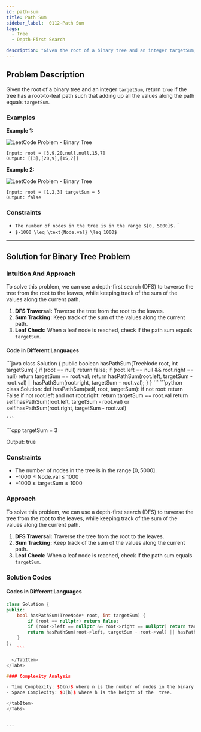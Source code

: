 ```yaml
---
id: path-sum
title: Path Sum 
sidebar_label:  0112-Path Sum 
tags:
  - Tree
  - Depth-First Search

description: "Given the root of a binary tree and an integer targetSum, return true if the tree has a root-to-leaf path such that adding up all the values along the path equals targetSum."
---
```


## Problem Description

Given the root of a binary tree and an integer `targetSum`, return `true` if the tree has a root-to-leaf path such that adding up all the values along the path equals `targetSum`.



### Examples

**Example 1:**

![LeetCode Problem - Binary Tree](https://assets.leetcode.com/uploads/2021/01/18/pathsum1.jpg)
```
Input: root = [3,9,20,null,null,15,7]
Output: [[3],[20,9],[15,7]]
```
**Example 2:**

![LeetCode Problem - Binary Tree](https://assets.leetcode.com/uploads/2021/01/18/pathsum2.jpg)
```
Input: root = [1,2,3] targetSum = 5
Output: false
```

### Constraints

- `The number of nodes in the tree is in the range $[0, 5000]$.`
`
- `$-1000 \leq \text{Node.val} \leq 1000$`

---

## Solution for Binary Tree Problem

### Intuition And Approach

To solve this problem, we can use a depth-first search (DFS) to traverse the tree from the root to the leaves, while keeping track of the sum of the values along the current path.

1. **DFS Traversal:** Traverse the tree from the root to the leaves.
2. **Sum Tracking:** Keep track of the sum of the values along the current path.
3. **Leaf Check:** When a leaf node is reached, check if the path sum equals `targetSum`.

<Tabs>
 <tabItem value="Recursive" label="Recursive">


#### Code in Different Languages

<Tabs>
  <TabItem value="Java" label="Java" default>
  <SolutionAuthor name="@Vipullakum007"/>
   ```java
   class Solution {
    public boolean hasPathSum(TreeNode root, int targetSum) {
        if (root == null) return false;
        if (root.left == null && root.right == null) return targetSum == root.val;
        return hasPathSum(root.left, targetSum - root.val) || hasPathSum(root.right, targetSum - root.val);
    }
}
    ```

  </TabItem>
  <TabItem value="Python" label="Python">
  <SolutionAuthor name="@Vipullakum007"/>
   ```python
   class Solution:
    def hasPathSum(self, root, targetSum):
        if not root:
            return False
        if not root.left and not root.right:
            return targetSum == root.val
        return self.hasPathSum(root.left, targetSum - root.val) or self.hasPathSum(root.right, targetSum - root.val)

    ```

  </TabItem>
  <TabItem value="C++" label="C++">
  <SolutionAuthor name="@Vipullakum007"/>
   ```cpp
    targetSum = 3

Output: true

### Constraints

- The number of nodes in the tree is in the range $[0, 5000]$.
- $-1000 \leq \text{Node.val} \leq 1000$
- $-1000 \leq \text{targetSum} \leq 1000$

### Approach

To solve this problem, we can use a depth-first search (DFS) to traverse the tree from the root to the leaves, while keeping track of the sum of the values along the current path.

1. **DFS Traversal:** Traverse the tree from the root to the leaves.
2. **Sum Tracking:** Keep track of the sum of the values along the current path.
3. **Leaf Check:** When a leaf node is reached, check if the path sum equals `targetSum`.

### Solution Codes

#### Codes in Different Languages

<Tabs>
  <TabItem value="C++" label="C++" default>
  <SolutionAuthor name="@ayushchaware08"/>

```cpp
class Solution {
public:
    bool hasPathSum(TreeNode* root, int targetSum) {
        if (root == nullptr) return false;
        if (root->left == nullptr && root->right == nullptr) return targetSum == root->val;
        return hasPathSum(root->left, targetSum - root->val) || hasPathSum(root->right, targetSum - root->val);
    }
};
    ```

  </TabItem>
</Tabs>

#### Complexity Analysis

- Time Complexity: $O(n)$ where n is the number of nodes in the binary tree.
- Space Complexity: $O(h)$ where h is the height of the  tree.

</tabItem>
</Tabs>


---